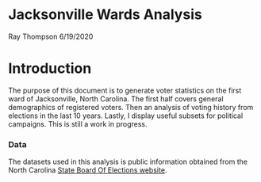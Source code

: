 Jacksonville Wards Analysis
================
Ray Thompson
6/19/2020

Introduction
============

The purpose of this document is to generate voter statistics on the first ward of Jacksonville, North Carolina. The first half covers general demographics of registered voters. Then an analysis of voting history from elections in the last 10 years. Lastly, I display useful subsets for political campaigns. This is still a work in progress.

### Data

The datasets used in this analysis is public information obtained from the North Carolina [State Board Of Elections website](https://dl.ncsbe.gov/). 
